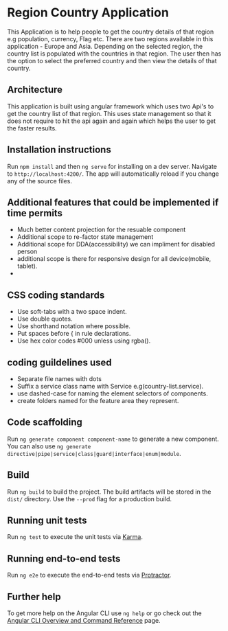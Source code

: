 # Region Country Application

This Application is to help people to get the country details of that region e.g population, currency, Flag etc. There are two regions available in this application - Europe and Asia. Depending on the selected region, the country list is populated with the countries in that region. The user then has the option to select the preferred country and then view the details of that country.

## Architecture

This application is built using angular framework which uses two Api's to get the country list of that region. 
This uses state management so that it does not require to hit the api again and again which helps the user to get the faster results.

## Installation instructions

Run `npm install` and then `ng serve` for installing on a dev server. Navigate to `http://localhost:4200/`. The app will automatically reload if you change any of the source files.

## Additional features that could be implemented if time permits

* Much better content projection for the resuable component
* Additional scope to re-factor state management
* Additional scope for DDA(accessibility) we can impliment for disabled person
* additional scope is there for responsive design for all device(mobile, tablet).
*  
## CSS coding standards
 * Use soft-tabs with a two space indent.
 * Use double quotes.
 * Use shorthand notation where possible.
 * Put spaces before { in rule declarations.
 * Use hex color codes #000 unless using rgba().

## coding guildelines used
 * Separate file names with dots
 * Suffix a service class name with Service e.g(country-list.service).
 * use dashed-case for naming the element selectors of components.
 * create folders named for the feature area they represent.
 
## Code scaffolding

Run `ng generate component component-name` to generate a new component. You can also use `ng generate directive|pipe|service|class|guard|interface|enum|module`.

## Build

Run `ng build` to build the project. The build artifacts will be stored in the `dist/` directory. Use the `--prod` flag for a production build.

## Running unit tests

Run `ng test` to execute the unit tests via [Karma](https://karma-runner.github.io).

## Running end-to-end tests

Run `ng e2e` to execute the end-to-end tests via [Protractor](http://www.protractortest.org/).

## Further help

To get more help on the Angular CLI use `ng help` or go check out the [Angular CLI Overview and Command Reference](https://angular.io/cli) page.

